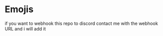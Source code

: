 # Emojis

if you want to webhook this repo to discord contact me with the webhook URL and i will add it